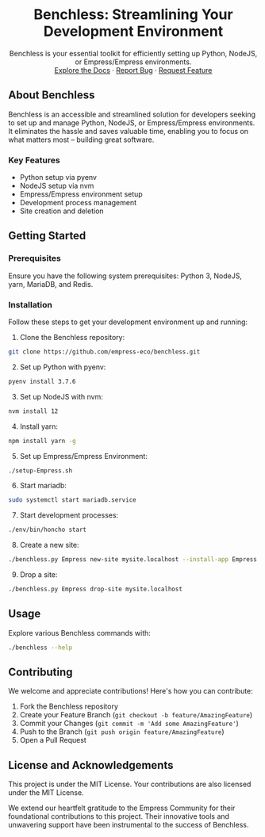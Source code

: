 <h1 align="center">Benchless: Streamlining Your Development Environment</h1>
<p align="center">
Benchless is your essential toolkit for efficiently setting up Python, NodeJS, or Empress/Empress environments.
<br />
<a href="https://grow.empress.eco/">Explore the Docs</a>
·
<a href="https://github.com/empress-eco/benchless/issues">Report Bug</a>
·
<a href="https://github.com/empress-eco/benchless/issues">Request Feature</a>
</p>

## About Benchless

Benchless is an accessible and streamlined solution for developers seeking to set up and manage Python, NodeJS, or Empress/Empress environments. It eliminates the hassle and saves valuable time, enabling you to focus on what matters most – building great software.

### Key Features
- Python setup via pyenv
- NodeJS setup via nvm
- Empress/Empress environment setup
- Development process management
- Site creation and deletion

## Getting Started

### Prerequisites
Ensure you have the following system prerequisites: Python 3, NodeJS, yarn, MariaDB, and Redis.

### Installation
Follow these steps to get your development environment up and running:

1. Clone the Benchless repository:
```sh
git clone https://github.com/empress-eco/benchless.git
```

2. Set up Python with pyenv:
```sh
pyenv install 3.7.6
```

3. Set up NodeJS with nvm:
```sh
nvm install 12
```

4. Install yarn:
```sh
npm install yarn -g
```

5. Set up Empress/Empress Environment:
```sh
./setup-Empress.sh
```

6. Start mariadb:
```sh
sudo systemctl start mariadb.service
```

7. Start development processes:
```sh
./env/bin/honcho start
```

8. Create a new site:
```sh
./benchless.py Empress new-site mysite.localhost --install-app Empress
```

9. Drop a site:
```sh
./benchless.py Empress drop-site mysite.localhost
```

## Usage
Explore various Benchless commands with:
```sh
./benchless --help
```

## Contributing
We welcome and appreciate contributions! Here's how you can contribute:

1. Fork the Benchless repository
2. Create your Feature Branch (`git checkout -b feature/AmazingFeature`)
3. Commit your Changes (`git commit -m 'Add some AmazingFeature'`)
4. Push to the Branch (`git push origin feature/AmazingFeature`)
5. Open a Pull Request

## License and Acknowledgements

This project is under the MIT License. Your contributions are also licensed under the MIT License.

We extend our heartfelt gratitude to the Empress Community for their foundational contributions to this project. Their innovative tools and unwavering support have been instrumental to the success of Benchless.